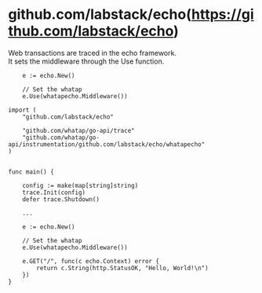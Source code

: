 # github.com/labstack/echo(https://github.com/labstack/echo)

Web transactions are traced in the echo framework.\
It sets the middleware through the Use function.

```
    e := echo.New()
    
    // Set the whatap
    e.Use(whatapecho.Middleware())
```

```
import (
    "github.com/labstack/echo"
    
    "github.com/whatap/go-api/trace"
    "github.com/whatap/go-api/instrumentation/github.com/labstack/echo/whatapecho"
)


func main() {

    config := make(map[string]string)
    trace.Init(config)
    defer trace.Shutdown()
    
    ...
    
    e := echo.New()
    
    // Set the whatap
    e.Use(whatapecho.Middleware())
    
    e.GET("/", func(c echo.Context) error {
        return c.String(http.StatusOK, "Hello, World!\n")
    })
}
```
